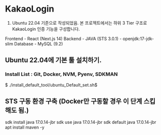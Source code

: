 <!-- 
 ** Backend (JAVA) Remote VSCode + Debugging 진행하기
    1. build.gradle jvmArgs = ['-Xdebug','-Xrunjdwp:transport=dt_socket,server=y,suspend=n,address=5005'] 옵션 때문에, 자동으로 5005번 포트가 디버깅 포트로 동작함.

    2.Extension Pack for Java [Plugin 설치]

    3. F5 눌러서 디버깅 모드로 실행 , Port 충돌나는 경우, application.properties에 server.port = 원하는 포트로 변경
-->


# KakaoLogin
1. Ubuntu 22.04 기준으로 작성되었음.
본 프로젝트에서는 하위 3 Tier 구조로 KakaoLogin 인증 기능을 구성합니다.

Frontend - React (Next.js 14)
Backend - JAVA (STS 3.0.1) - openjdk:17-jdk-slim
Database - MySQL (9.2)

## Ubuntu 22.04에 기본 툴 설치하기.
### Install List : Git, Docker, NVM, Pyenv, SDKMAN
$ ./install_default_tool/ubuntu_Default_set.sh$

## STS 구동 환경 구축 (Docker만 구동할 경우 이 단계 스킵해도 됨.)
sdk install java 17.0.14-jbr
sdk use java 17.0.14-jbr
sdk default java 17.0.14-jbr
apt install maven -y











